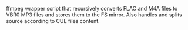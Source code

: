 ffmpeg wrapper script that recursively converts FLAC and M4A files to VBR0 MP3 files and stores them to the FS mirror.
Also handles and splits source according to CUE files content.
